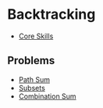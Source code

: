 # Backtracking

- [Core Skills](./core_skills/)

## Problems

- [Path Sum](./001_path_sum)
- [Subsets](./002_subsets)
- [Combination Sum](./003_combination_sum)
